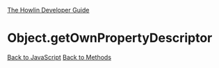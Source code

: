 [The Howlin Developer Guide](/index.md)



Object.getOwnPropertyDescriptor
===============================

[Back to JavaScript](../index.md)
[Back to Methods](../methods.md)



